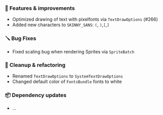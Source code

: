 ### 🚀 Features & improvements

- Optimized drawing of text with pixelfonts via `TextDrawOptions` (#266)
- Added new characters to `SKINNY_SANS`: `(`, `)`,`[`,`]`

### 🪛 Bug Fixes

- Fixed scaling bug when rendering Sprites via `SpriteBatch`

### 🧽 Cleanup & refactoring

- Renamed `TextDrawOptions` to `SystemTextDrawOptions`
- Changed default color of `FontsBundle`  fonts to white

### 📦 Dependency updates

- ...